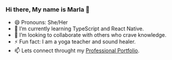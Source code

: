 ### Hi there, My name is Marla 👋
- 😄 Pronouns: She/Her
- 🌱 I’m currently learning TypeScript and React Native.
- 👯 I’m looking to collaborate with others who crave knowledge.
- ⚡ Fun fact: I am a yoga teacher and sound healer.
- 📫 Lets connect throught my [Professional Portfolio](https://mmockus15.github.io/mmockus-professional-portfolio/).

<!--
**MMockus15/MMockus15** is a ✨ _special_ ✨ repository because its `README.md` (this file) appears on your GitHub profile.

Here are some ideas to get you started:

- 🔭 I’m currently working on ...
- 🌱 I’m currently learning ...
- 👯 I’m looking to collaborate on ...
- 🤔 I’m looking for help with ...
- 💬 Ask me about ...
- 📫 How to reach me: ...
- 😄 Pronouns: ...
- ⚡ Fun fact: ...
-->
